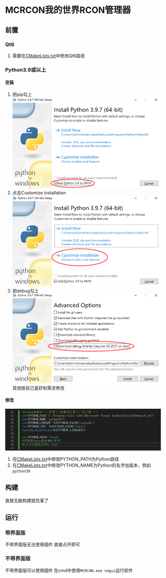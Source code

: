 ﻿# MCRCON我的世界RCON管理器

## 前置

### Qt6
1. 需要在[CMakeLists.txt](./CMakeLists.txt)中修改Qt6路径

### Python3.9或以上

#### 安装
1. 把pip勾上
![image](./doc/python1.png)
2. 点击Customize installation
![image](./doc/python2.png)
3. 把debug勾上
![image](./doc/python3.png)
其他按自己喜好和需求修改

#### 修改
![image](./doc/python4.png)
1. 在[CMakeLists.txt](./CMakeLists.txt)中修改PYTHON_PATH为Python路径
2. 在[CMakeLists.txt](./CMakeLists.txt)中修改PYTHON_NAME为Python的名字加版本，例如`python39`

## 构建
直接无脑构建就完事了

## 运行

### 带界面版
不带界面版无法使用插件
直接点开即可

### 不带界面版
不带界面版可以使用插件
在cmd中使用`MCRCON.exe nogui`运行软件
